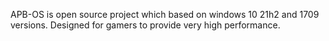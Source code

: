 APB-OS is open source project which based on windows 10 21h2 and 1709 versions. Designed for gamers to provide very high performance.
